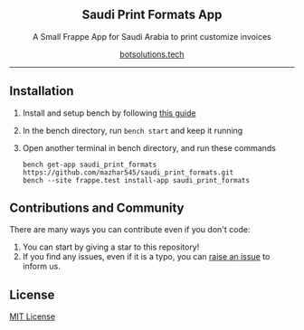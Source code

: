 <div align="center" markdown="1">
	<h2>Saudi Print Formats App</h2>
	<p align="center">
	    <p>A Small Frappe App for Saudi Arabia to print customize invoices</p>
	</p>
  
[botsolutions.tech](https://botsolutions.tech/)

</div>

---

## Installation

1. Install and setup bench by following [this guide](https://frappeframework.com/docs/user/en/installation)
2. In the bench directory, run `bench start` and keep it running
3. Open another terminal in bench directory, and run these commands

	```
	bench get-app saudi_print_formats https://github.com/mazhar545/saudi_print_formats.git
	bench --site frappe.test install-app saudi_print_formats
	```


## Contributions and Community

There are many ways you can contribute even if you don't code:

1. You can start by giving a star to this repository!
2. If you find any issues, even if it is a typo, you can [raise an issue](https://github.com/mazhar545/bot_print_format/issues/new) to inform us.

## License

[MIT License](/license.md)